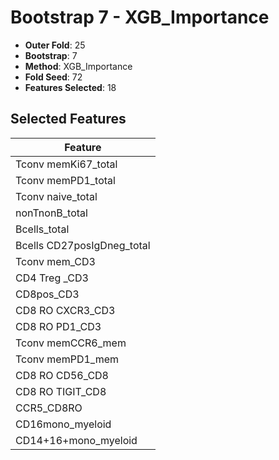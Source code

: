 # Bootstrap 7 - XGB_Importance

- **Outer Fold**: 25
- **Bootstrap**: 7
- **Method**: XGB_Importance
- **Fold Seed**: 72
- **Features Selected**: 18

## Selected Features

| Feature |
|---------|
| Tconv memKi67_total |
| Tconv memPD1_total |
| Tconv naive_total |
| nonTnonB_total |
| Bcells_total |
| Bcells CD27posIgDneg_total |
| Tconv mem_CD3 |
| CD4 Treg _CD3 |
| CD8pos_CD3 |
| CD8 RO CXCR3_CD3 |
| CD8 RO PD1_CD3 |
| Tconv memCCR6_mem |
| Tconv memPD1_mem |
| CD8 RO CD56_CD8 |
| CD8 RO TIGIT_CD8 |
| CCR5_CD8RO |
| CD16mono_myeloid |
| CD14+16+mono_myeloid |
